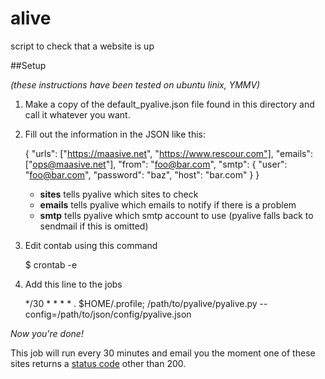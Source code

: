 alive
=====

script to check that a website is up

##Setup

*(these instructions have been tested on ubuntu linix, YMMV)*
1. Make a copy of the default_pyalive.json file found in this directory and call it whatever you want.
2. Fill out the information in the JSON like this:

    {
        "urls": ["https://maasive.net", "https://www.rescour.com"],
        "emails": ["ops@maasive.net"],
        "from": "foo@bar.com",
        "smtp": {
            "user": "foo@bar.com",
            "password": "baz",
            "host": "bar.com"
        }
    }

    - **sites** tells pyalive which sites to check
    - **emails** tells pyalive which emails to notify if there is a problem
    - **smtp** tells pyalive which smtp account to use (pyalive falls back to sendmail if this is omitted)

3. Edit contab using this command

    $ crontab -e

4. Add this line to the jobs

    */30 *  * * * . $HOME/.profile; /path/to/pyalive/pyalive.py --config=/path/to/json/config/pyalive.json

*Now you're done!*

This job will run every 30 minutes and email you the moment one of these sites returns a [status code][1]
other than 200.

[1]: http://en.wikipedia.org/wiki/List_of_HTTP_status_codes "HTTP Status Codes"